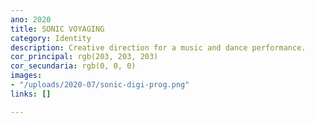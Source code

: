 ```yaml
---
ano: 2020
title: SONIC VOYAGING
category: Identity
description: Creative direction for a music and dance performance.
cor_principal: rgb(203, 203, 203)
cor_secundaria: rgb(0, 0, 0)
images:
- "/uploads/2020-07/sonic-digi-prog.png"
links: []

---
```

